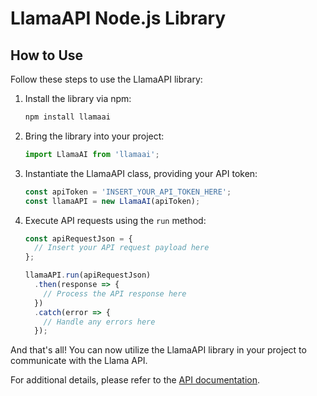 # LlamaAPI Node.js Library

## How to Use

Follow these steps to use the LlamaAPI library:

1. Install the library via npm:

   ```bash
   npm install llamaai
   ```

2. Bring the library into your project:

   ```javascript
   import LlamaAI from 'llamaai';
   ```

3. Instantiate the LlamaAPI class, providing your API token:

   ```javascript
   const apiToken = 'INSERT_YOUR_API_TOKEN_HERE';
   const llamaAPI = new LlamaAI(apiToken);
   ```

4. Execute API requests using the `run` method:

   ```javascript
   const apiRequestJson = {
     // Insert your API request payload here
   };

   llamaAPI.run(apiRequestJson)
     .then(response => {
       // Process the API response here
     })
     .catch(error => {
       // Handle any errors here
     });
   ```

And that's all! You can now utilize the LlamaAPI library in your project to communicate with the Llama API.

For additional details, please refer to the [API documentation](https://docs.llama-api.com).


